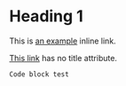 # Heading 1
This is [an example](http://example.com/ "Title") inline link.

[This link](http://example.net/) has no title attribute.

    Code block test

